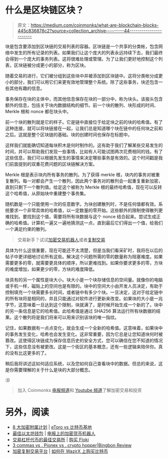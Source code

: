 # 什么是区块链区块？

> 原文：<https://medium.com/coinmonks/what-are-blockchain-blocks-445c836878c2?source=collection_archive---------44----------------------->

块是包含要添加到区块链的交易列表的容器。区块链是一个共享的分类帐，包含网络中发生的所有记录的列表。如果我们让这个庞大的列表永远持续下去，我们最终会得到一个庞大的事务列表。这将很难处理或管理。为了让我们更好地控制这个列表，区块链被分成更小的部分，称为区块。

随着交易的进行，它们被分组到这些块中并被添加到区块链中。这将分类帐分成更小的部分，我们可以用它们来更有效地管理整个系统。除了这些事务，块还包含一些其他有趣的信息。

事务保存在块的主体中，而其他信息保存在块的一部分中，称为块头。该报头包含额外的信息，包括关于块内数据结构的细节。前一个块的散列、块形成的时间、Merkle 根和 nonce 都在块头中。

前一个块的散列就是它的样子。它是链中直接位于给定块之前的块的哈希值。有了这种连接，就可以将块链接在一起，让我们总是知道哪个块在链中的任何块之前和之后。这就是整个区块链的基础。块的创建时间也保存在标题中。

这样我们就能确切知道每块积木是何时制作的。这有助于我们了解某些交易发生的时间，并可以帮助我们发现一些事情，比如有人可能试图两次花费相同的钱。有了这些信息，我们可以根据先发生的事情来决定哪些事务是有效的。这个时间戳是我们前面提到的双重花费问题的区块链解决方案。

Merkle 根是表示块内所有事务的散列。为了获得 merkle 根，块内的事务对被重复散列。每一对都会产生一个散列，因此两个事务对的散列会一起重复重新加密，直到只剩下一个散列值。给定这个被称为 Merkle 根的最终哈希值，现在可以反转这个哈希值，从原始块中重建整个事务集。

随机数是一个只能使用一次的任意数字。为块创建散列时，不是任何值都有效。系统要求一个非常具体的哈希值，以一定数量的零开始。这些额外的限制使得散列更难找到。要找到这个值，需要将所有块数据与这个 nonce 结合起来。尝试生成正确的哈希值。计算机一遍又一遍地猜测这一点，直到最后它们得出一个值，给我们一个满足约束的散列。

> 交易新手？试试[加密交易机器人](/coinmonks/crypto-trading-bot-c2ffce8acb2a)或者[复制交易](/coinmonks/top-10-crypto-copy-trading-platforms-for-beginners-d0c37c7d698c)

具体为什么这很重要，现在可能还不太清楚，但是当我们看采矿时，我将在以后的帖子中更详细地讨论所有这些。解决这个问题所需的零的数量称为阻塞难度。如果需要更多的零，就需要更具体的顺序，所以更难找到。如果你要求更多的零，方块的难度增加，如果更少的零，方块的难度降低。

块具有的另一个属性是块大小。块大小是一个块存储信息的空间量。就像你的电脑或手机一样，磁贴上的空间也是有限的。块中的空间大小由开发人员决定，有助于控制填充一个块需要多长时间，或者链中有多少个块。一旦决定，这对于给定链中的所有块将是相同的，并且只能通过对软件进行更新来改变。如果块的大小是一兆字节，这意味着一旦达到这个限制，块就满了，是时候开始生成一个新的了。块中的另一条信息是它的哈希值。此哈希值是通过 SHA256 算法运行所有块数据的结果。这个散列将是我们将来可以用来识别该块的唯一指纹。

记住，如果数据有一点点变化，就会生成一个全新的哈希值。这意味着，如果块中的事务发生变化，哈希也会发生变化。这非常重要，因为它总是让您知道块何时被篡改。这使得区块链成为保存信息历史的安全方式，您可以确信在您不知道的情况下，这些信息没有被更改。这是一个街区的基本概念，还有一些逻辑来陪伴你。真的没有比这更多的了。

稍后我将讲述这如何适应系统，以及您如何自己查看块中的数据。但总的来说，这是你需要理解的关于什么是块的大部分概念。

:))

> 加入 Coinmonks [电报频道](https://t.me/coincodecap)和 [Youtube 频道](https://www.youtube.com/c/coinmonks/videos)了解加密交易和投资

# 另外，阅读

*   [8 大加密附属计划](https://coincodecap.com/crypto-affiliate-programs) | [eToro vs 比特币基地](https://coincodecap.com/etoro-vs-coinbase)
*   [最佳以太坊钱包](https://coincodecap.com/best-ethereum-wallets) | [电报上的加密货币机器人](https://coincodecap.com/telegram-crypto-bots)
*   [交易杠杆代币的最佳交易所](https://coincodecap.com/leveraged-token-exchanges) | [购买 Floki](https://coincodecap.com/buy-floki-inu-token)
*   [3 commas vs . Pionex vs . crypto hopper](https://coincodecap.com/3commas-vs-pionex-vs-cryptohopper)|[Bingbon Review](https://coincodecap.com/bingbon-review)
*   [加密复制交易平台](/coinmonks/top-10-crypto-copy-trading-platforms-for-beginners-d0c37c7d698c) | [如何在 WazirX 上购买比特币](/coinmonks/buy-bitcoin-on-wazirx-2d12b7989af1)